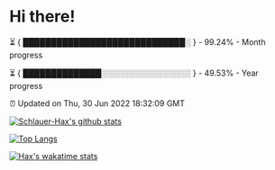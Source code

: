 # Hi there!

⏳ { █████████████████████████████░ } - 99.24% - Month progress

⏳ { ██████████████░░░░░░░░░░░░░░░░ } - 49.53% - Year progress

⏰ Updated on Thu, 30 Jun 2022 18:32:09 GMT


[![Schlauer-Hax's github stats](https://github-readme-stats.vercel.app/api?username=Schlauer-Hax&show_icons=true&theme=dark&count_private=true)](https://github.com/Schlauer-Hax)


[![Top Langs](https://github-readme-stats.vercel.app/api/top-langs/?username=Schlauer-Hax&layout=compact&theme=dark)](https://github.com/Schlauer-Hax?tab=repositories)


[![Hax's wakatime stats](https://github-readme-stats.vercel.app/api/wakatime?username=Hax&theme=dark)](https://wakatime.com/@Hax)

